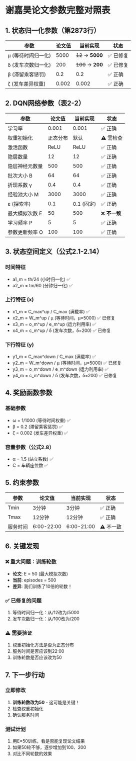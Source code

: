 # 谢嘉昊论文参数完整对照表

## 1. 状态归一化参数（第2873行）

| 参数 | 论文值 | 当前实现 | 状态 |
|------|--------|---------|------|
| µ (等待时间归一化) | 5000 | ~~12~~ → **5000** | ✅ 已修复 |
| δ (发车次数归一化) | 200 | ~~100~~ → **200** | ✅ 已修复 |
| β (滞留乘客惩罚) | 0.2 | 0.2 | ✅ 正确 |
| ζ (发车差异权重) | 0.002 | 0.002 | ✅ 正确 |

## 2. DQN网络参数（表2-2）

| 参数 | 论文值 | 当前实现 | 状态 |
|------|--------|---------|------|
| 学习率 | 0.001 | 0.001 | ✅ 正确 |
| 权重初始化 | 正态分布 | 默认 | ⚠️ 需检查 |
| 激活函数 | ReLU | ReLU | ✅ 正确 |
| 隐层数量 | 12 | 12 | ✅ 正确 |
| 隐层神经元数量 | 500 | 500 | ✅ 正确 |
| 批次大小 B | 64 | 64 | ✅ 正确 |
| 折现系数 γ | 0.4 | 0.4 | ✅ 正确 |
| 经验池大小 M | 3000 | 3000 | ✅ 正确 |
| ε (探索率) | 0.1 | 0.1 (固定) | ✅ 正确 |
| 最大模拟次数 E | 50 | 500 | ❌ **不一致** |
| 学习频率 P | 5 | 5 | ✅ 正确 |
| 参数更新频率 O | 100 | 100 | ✅ 正确 |

## 3. 状态空间定义（公式2.1-2.14）

### 时间特征
- a1_m = th/24 (小时归一化) ✅
- a2_m = tm/60 (分钟归一化) ✅

### 上行特征 (x)
- x1_m = C_max^up / C_max (满载率) ✅
- x2_m = W_m^up / µ (等待时间，µ=5000) ✅ 已修复
- x3_m = o_m^up / e_m^up (运力利用率) ✅
- x4_m = c_m^up / δ (发车次数，δ=200) ✅ 已修复

### 下行特征 (y)
- y1_m = C_max^down / C_max (满载率) ✅
- y2_m = W_m^down / µ (等待时间，µ=5000) ✅ 已修复
- y3_m = o_m^down / e_m^down (运力利用率) ✅
- y4_m = c_m^down / δ (发车次数，δ=200) ✅ 已修复

## 4. 奖励函数参数

### 基础参数
- ω = 1/1000 (等待时间权重) ✅
- β = 0.2 (滞留乘客惩罚) ✅
- ζ = 0.002 (发车差异权重) ✅

### 容量参数（公式2.8）
- α = 1.5 (站立系数) ✅
- C = 车辆座位数 ✅

## 5. 约束参数

| 参数 | 论文值 | 当前实现 | 状态 |
|------|--------|---------|------|
| Tmin | 3分钟 | 3分钟 | ✅ 正确 |
| Tmax | 12分钟 | 12分钟 | ✅ 正确 |
| 服务时间 | 6:00-22:00 | 6:00-21:00 | ⚠️ 不一致 |

## 6. 关键发现

### ❌ 重大问题：训练轮数
- **论文**: E = 50 (最大模拟次数)
- **当前**: episodes = 500
- **差异**: 我们训练了10倍的轮数！

### ✅ 已修复的问题
1. 等待时间归一化：从/12改为/5000
2. 发车次数归一化：从/100改为/200

### ⚠️ 需要验证
1. 权重初始化方法是否为正态分布
2. 服务时间是否应该到22:00
3. 训练轮数是否应该改为50

## 7. 下一步行动

### 立即修改
1. **训练轮数改为50** - 这可能是关键！
2. 检查权重初始化
3. 确认服务时间

### 测试计划
1. 用E=50训练，看是否能复现论文结果
2. 如果50轮不够，逐步增加到100、200
3. 对比不同轮数的效果
